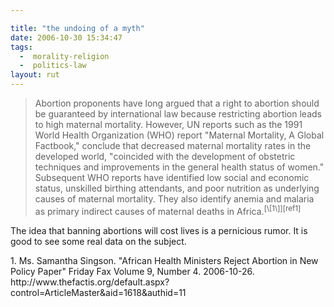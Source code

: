 ```yaml
---

title: "the undoing of a myth"
date: 2006-10-30 15:34:47
tags:
  -  morality-religion
  -  politics-law
layout: rut
---
```


<blockquote markdown="1">Abortion proponents have long argued that a right to abortion should be guaranteed by international law because restricting abortion leads to high maternal mortality.  However, UN reports such as the 1991  World Health Organization (WHO) report "Maternal Mortality, A Global Factbook," conclude that decreased maternal mortality rates in the developed world, "coincided with the development of obstetric techniques and improvements in the general health status of women." Subsequent WHO reports have identified low social and economic status, unskilled birthing attendants, and poor nutrition as underlying causes of maternal mortality. They also identify anemia and malaria as primary indirect causes of maternal deaths in Africa.<sup>[\[1\]][ref1]</sup></blockquote>

The idea that banning abortions will cost lives is a pernicious rumor.  It is good to see some real data on the subject.

<div markdown="1" class="postrefs">
1. Ms. Samantha Singson.  "African Health Ministers Reject Abortion in New Policy Paper" Friday Fax Volume 9, Number 4.  2006-10-26.  http://www.thefactis.org/default.aspx?control=ArticleMaster&aid=1618&authid=11
</div>

[ref1]: http://www.thefactis.org/default.aspx?control=ArticleMaster&aid=1618&authid=11 "African Health Ministers Reject Abortion in New Policy Paper" 


